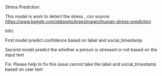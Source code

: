 Stress Prediction

This model is work to detect the stress , csv source: https://www.kaggle.com/datasets/kreeshrajani/human-stress-prediction

Info:

First model predict confidence based on label and social_timestamp

Second model predict the whether a person is stressed or not based on the input text

Fix:
Please help to fix this issue
cannot take the label and social_timestamp based on user text
